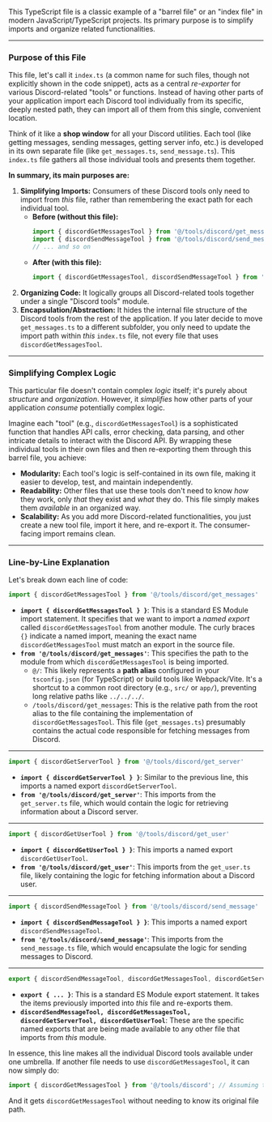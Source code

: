 This TypeScript file is a classic example of a "barrel file" or an "index file" in modern JavaScript/TypeScript projects. Its primary purpose is to simplify imports and organize related functionalities.

---

### Purpose of this File

This file, let's call it `index.ts` (a common name for such files, though not explicitly shown in the code snippet), acts as a central *re-exporter* for various Discord-related "tools" or functions. Instead of having other parts of your application import each Discord tool individually from its specific, deeply nested path, they can import all of them from this single, convenient location.

Think of it like a **shop window** for all your Discord utilities. Each tool (like getting messages, sending messages, getting server info, etc.) is developed in its own separate file (like `get_messages.ts`, `send_message.ts`). This `index.ts` file gathers all those individual tools and presents them together.

**In summary, its main purposes are:**

1.  **Simplifying Imports:** Consumers of these Discord tools only need to import from *this* file, rather than remembering the exact path for each individual tool.
    *   **Before (without this file):**
        ```typescript
        import { discordGetMessagesTool } from '@/tools/discord/get_messages';
        import { discordSendMessageTool } from '@/tools/discord/send_message';
        // ... and so on
        ```
    *   **After (with this file):**
        ```typescript
        import { discordGetMessagesTool, discordSendMessageTool } from '@/tools/discord'; // Assuming this file is at '@/tools/discord/index.ts'
        ```
2.  **Organizing Code:** It logically groups all Discord-related tools together under a single "Discord tools" module.
3.  **Encapsulation/Abstraction:** It hides the internal file structure of the Discord tools from the rest of the application. If you later decide to move `get_messages.ts` to a different subfolder, you only need to update the import path within *this* `index.ts` file, not every file that uses `discordGetMessagesTool`.

---

### Simplifying Complex Logic

This particular file doesn't contain complex *logic* itself; it's purely about *structure* and *organization*. However, it *simplifies* how other parts of your application *consume* potentially complex logic.

Imagine each "tool" (e.g., `discordGetMessagesTool`) is a sophisticated function that handles API calls, error checking, data parsing, and other intricate details to interact with the Discord API. By wrapping these individual tools in their own files and then re-exporting them through this barrel file, you achieve:

*   **Modularity:** Each tool's logic is self-contained in its own file, making it easier to develop, test, and maintain independently.
*   **Readability:** Other files that use these tools don't need to know *how* they work, only *that* they exist and *what* they do. This file simply makes them *available* in an organized way.
*   **Scalability:** As you add more Discord-related functionalities, you just create a new tool file, import it here, and re-export it. The consumer-facing import remains clean.

---

### Line-by-Line Explanation

Let's break down each line of code:

```typescript
import { discordGetMessagesTool } from '@/tools/discord/get_messages'
```
*   **`import { discordGetMessagesTool } }`**: This is a standard ES Module import statement. It specifies that we want to import a *named export* called `discordGetMessagesTool` from another module. The curly braces `{}` indicate a named import, meaning the exact name `discordGetMessagesTool` must match an export in the source file.
*   **`from '@/tools/discord/get_messages'`**: This specifies the path to the module from which `discordGetMessagesTool` is being imported.
    *   `@/`: This likely represents a **path alias** configured in your `tsconfig.json` (for TypeScript) or build tools like Webpack/Vite. It's a shortcut to a common root directory (e.g., `src/` or `app/`), preventing long relative paths like `../../../`.
    *   `/tools/discord/get_messages`: This is the relative path from the root alias to the file containing the implementation of `discordGetMessagesTool`. This file (`get_messages.ts`) presumably contains the actual code responsible for fetching messages from Discord.

---

```typescript
import { discordGetServerTool } from '@/tools/discord/get_server'
```
*   **`import { discordGetServerTool } }`**: Similar to the previous line, this imports a named export `discordGetServerTool`.
*   **`from '@/tools/discord/get_server'`**: This imports from the `get_server.ts` file, which would contain the logic for retrieving information about a Discord server.

---

```typescript
import { discordGetUserTool } from '@/tools/discord/get_user'
```
*   **`import { discordGetUserTool } }`**: This imports a named export `discordGetUserTool`.
*   **`from '@/tools/discord/get_user'`**: This imports from the `get_user.ts` file, likely containing the logic for fetching information about a Discord user.

---

```typescript
import { discordSendMessageTool } from '@/tools/discord/send_message'
```
*   **`import { discordSendMessageTool } }`**: This imports a named export `discordSendMessageTool`.
*   **`from '@/tools/discord/send_message'`**: This imports from the `send_message.ts` file, which would encapsulate the logic for sending messages to Discord.

---

```typescript
export { discordSendMessageTool, discordGetMessagesTool, discordGetServerTool, discordGetUserTool }
```
*   **`export { ... }`**: This is a standard ES Module export statement. It takes the items previously imported into *this* file and re-exports them.
*   **`discordSendMessageTool, discordGetMessagesTool, discordGetServerTool, discordGetUserTool`**: These are the specific named exports that are being made available to any other file that imports from *this* module.

In essence, this line makes all the individual Discord tools available under one umbrella. If another file needs to use `discordGetMessagesTool`, it can now simply do:

```typescript
import { discordGetMessagesTool } from '@/tools/discord'; // Assuming this file is '@/tools/discord/index.ts'
```

And it gets `discordGetMessagesTool` without needing to know its original file path.